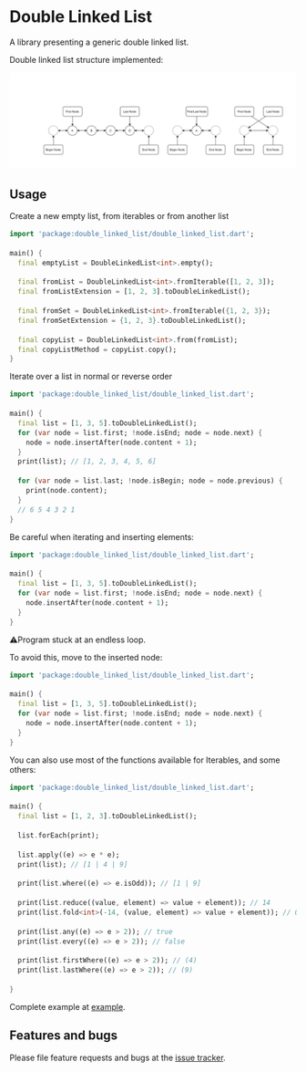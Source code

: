 # Double Linked List
A library presenting a generic double linked list.

Double linked list structure implemented:

![dll_structure](assets/double_linked_list_image.png)

## Usage

Create a new empty list, from iterables or from another list

```dart
import 'package:double_linked_list/double_linked_list.dart';

main() {
  final emptyList = DoubleLinkedList<int>.empty();
  
  final fromList = DoubleLinkedList<int>.fromIterable([1, 2, 3]);
  final fromListExtension = [1, 2, 3].toDoubleLinkedList();
  
  final fromSet = DoubleLinkedList<int>.fromIterable({1, 2, 3});
  final fromSetExtension = {1, 2, 3}.toDoubleLinkedList();
  
  final copyList = DoubleLinkedList<int>.from(fromList);
  final copyListMethod = copyList.copy();
}
```

Iterate over a list in normal or reverse order

```dart
import 'package:double_linked_list/double_linked_list.dart';

main() {
  final list = [1, 3, 5].toDoubleLinkedList();
  for (var node = list.first; !node.isEnd; node = node.next) {
    node = node.insertAfter(node.content + 1);
  }
  print(list); // [1, 2, 3, 4, 5, 6]
  
  for (var node = list.last; !node.isBegin; node = node.previous) {
    print(node.content);
  }
  // 6 5 4 3 2 1
}
```

Be careful when iterating and inserting elements:

```dart
import 'package:double_linked_list/double_linked_list.dart';

main() {
  final list = [1, 3, 5].toDoubleLinkedList();
  for (var node = list.first; !node.isEnd; node = node.next) {
    node.insertAfter(node.content + 1);
  }
}
```
:warning:Program stuck at an endless loop.

To avoid this, move to the inserted node:

```dart
import 'package:double_linked_list/double_linked_list.dart';

main() {
  final list = [1, 3, 5].toDoubleLinkedList();
  for (var node = list.first; !node.isEnd; node = node.next) {
    node = node.insertAfter(node.content + 1);
  }
}
```

You can also use most of the functions available for Iterables, and some others:

```dart
import 'package:double_linked_list/double_linked_list.dart';

main() {
  final list = [1, 2, 3].toDoubleLinkedList();

  list.forEach(print);

  list.apply((e) => e * e);
  print(list); // [1 | 4 | 9]
    
  print(list.where((e) => e.isOdd)); // [1 | 9]
    
  print(list.reduce((value, element) => value + element)); // 14
  print(list.fold<int>(-14, (value, element) => value + element)); // 0
    
  print(list.any((e) => e > 2)); // true
  print(list.every((e) => e > 2)); // false
    
  print(list.firstWhere((e) => e > 2)); // (4)
  print(list.lastWhere((e) => e > 2)); // (9)
  
}
```

Complete example at [example](example/double_linked_list_example.dart).

## Features and bugs

Please file feature requests and bugs at the [issue tracker][tracker].

[tracker]: https://github.com/Diviloper/double_linked_list/issues
